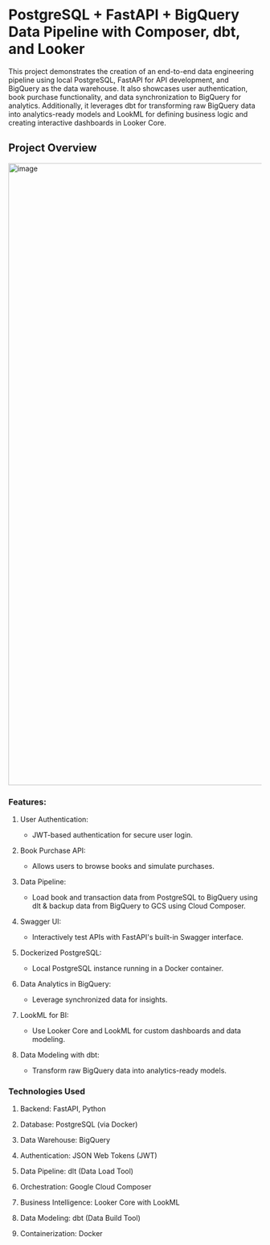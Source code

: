 # PostgreSQL + FastAPI + BigQuery Data Pipeline with Composer, dbt, and Looker

This project demonstrates the creation of an end-to-end data engineering pipeline using local PostgreSQL, FastAPI for API development, and BigQuery as the data warehouse. It also showcases user authentication, book purchase functionality, and data synchronization to BigQuery for analytics. Additionally, it leverages dbt for transforming raw BigQuery data into analytics-ready models and LookML for defining business logic and creating interactive dashboards in Looker Core.

## Project Overview
<img width="1236" alt="image" src="https://github.com/user-attachments/assets/057d4954-49a0-41eb-89eb-0a2ba49ef7fd" />


### Features:

1. User Authentication:
   - JWT-based authentication for secure user login.

2. Book Purchase API:
   - Allows users to browse books and simulate purchases.

3. Data Pipeline:
   - Load book and transaction data from PostgreSQL to BigQuery using dlt & backup data from BigQuery to GCS using Cloud Composer.

4. Swagger UI:
   - Interactively test APIs with FastAPI's built-in Swagger interface.

5. Dockerized PostgreSQL:
   - Local PostgreSQL instance running in a Docker container.

6. Data Analytics in BigQuery:
   - Leverage synchronized data for insights.

7. LookML for BI:
   - Use Looker Core and LookML for custom dashboards and data modeling.

8. Data Modeling with dbt:
    - Transform raw BigQuery data into analytics-ready models.

### Technologies Used

1. Backend: FastAPI, Python

2. Database: PostgreSQL (via Docker)

3. Data Warehouse: BigQuery

4. Authentication: JSON Web Tokens (JWT)

5. Data Pipeline: dlt (Data Load Tool)

6. Orchestration: Google Cloud Composer

7. Business Intelligence: Looker Core with LookML

8. Data Modeling: dbt (Data Build Tool)

9. Containerization: Docker
